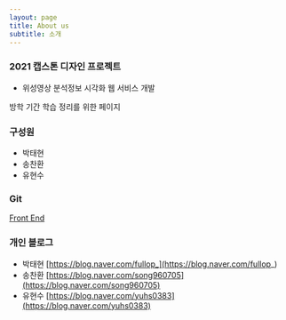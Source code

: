 ```yaml
---
layout: page
title: About us
subtitle: 소개
---
```


### 2021 캡스톤 디자인 프로젝트
- 위성영상 분석정보 시각화 웹 서비스 개발

방학 기간 학습 정리를 위한 페이지

### 구성원
- 박태현
- 송찬환
- 유현수

### Git

[Front End](https://github.com/2021-jirijo/SatelliteVisualization)


### 개인 블로그

- 박태현 [https://blog.naver.com/fullop_](https://blog.naver.com/fullop_)
- 송찬환 [https://blog.naver.com/song960705](https://blog.naver.com/song960705)
- 유현수 [https://blog.naver.com/yuhs0383](https://blog.naver.com/yuhs0383)
